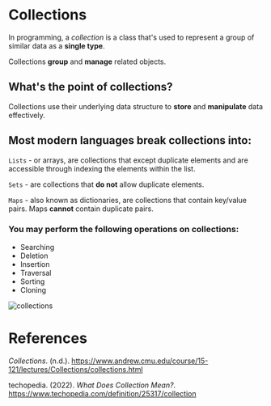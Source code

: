 # Collections 

In programming, a *collection* is a class 
that's used to represent a group of similar 
data as a **single type**. 

Collections **group** and **manage** related objects. 

## What's the point of collections? 
Collections use their underlying data structure 
to **store** and **manipulate** data effectively. 

## Most modern languages break collections into: 
<code>Lists</code> - or arrays, are collections 
          that except duplicate elements and are 
	  accessible through indexing the elements 
          within the list.
 
<code>Sets</code> - are collections that **do not** allow 
	 duplicate elements.
 
<code>Maps</code> - also known as dictionaries, are collections 
	 that contain key/value pairs. Maps **cannot** 
	 contain duplicate pairs. 

### You may perform the following operations on collections:  
- Searching 
- Deletion 
- Insertion 
- Traversal 
- Sorting 
- Cloning 

![collections](https://user-images.githubusercontent.com/109105989/194971668-7aaa4923-e3d4-4cf7-aaa2-a1b2da48576d.png)

# References 
*Collections*. (n.d.). <https://www.andrew.cmu.edu/course/15-121/lectures/Collections/collections.html> 

techopedia. (2022). *What Does Collection Mean?*. <https://www.techopedia.com/definition/25317/collection> 
